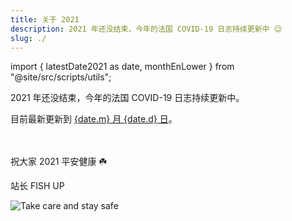 ```yaml
---
title: 关于 2021
description: 2021 年还没结束，今年的法国 COVID-19 日志持续更新中 😉
slug: ./
---
```


import { latestDate2021 as date, monthEnLower } from "@site/src/scripts/utils";

2021 年还没结束，今年的法国 COVID-19 日志持续更新中。

<div>目前最新更新到 <a href={`./${monthEnLower(date.m, 'en')}/${date.d}`}><span>{date.m}</span> 月 <span>{date.d}</span> 日</a>。</div><br /><br />

祝大家 2021 平安健康 ☘️

站长 FISH UP

![Take care and stay safe](/img/digest/love.jpg)